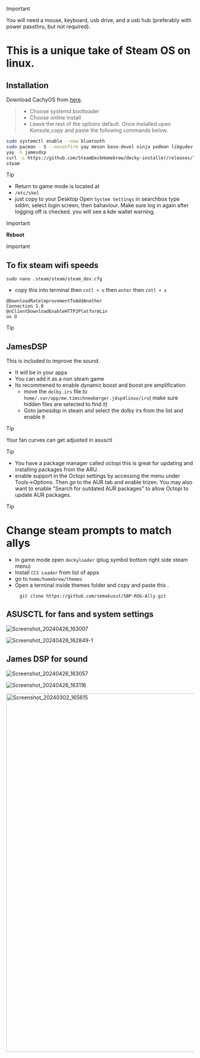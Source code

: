 

> [!IMPORTANT]
> You will need a mouse, keyboard, usb drive, and a usb hub (preferably with power passthru, but not required).

# This is a unique take of Steam OS on linux.

## Installation

Download CachyOS from [here](https://iso.cachyos.org/240401/cachyos-kde-linux-240401.iso).
> + Choose systemd bootloader
> + Choose online install
> + Leave the rest of the options default.
> Once installed open Konsole,copy and paste the following commands below.
```sh
sudo systemctl enable --now bluetooth
sudo pacman - S --noconfirm yay meson base-devel ninja podman libgudev rust cachyos-gaming-meta 
yay -S jamesdsp 
curl -L https://github.com/SteamDeckHomebrew/decky-installer/releases/latest/download/install_release.sh | sh
steam 
```
> [!TIP]
> + Return to game mode is located at
> + `/etc/skel`
> + just copy to your Desktop
> Open `System Settings` in searchbox type sddm, select login screen, then bahaviour. Make sure log in again after logging off is checked.
you will see a kde wallet warning. 
 

> [!IMPORTANT]
> **Reboot**
> 

> [!IMPORTANT]
> ## To fix steam wifi speeds
>```
> sudo nano .steam/steam/steam_dev.cfg
> ```
> + copy this into terminal then `cntl + o` then `enter` then `cntl + x`

```
@DownloadRatelmprovementToAddAnother
Connection 1.0
@nClientDownloadEnableHTTP2PlatformLin
ux O
```

> [!TIP]
> ## JamesDSP
> This is included to improve the sound.
> + It will be in your apps
> + You can add it as a non steam game
> + Its recommened to enable dynamic boost and boost pre amplification
>   + move the `dolby.irs` file to `home/.var/app/me.timschneeberger.jdsp4linux/irs`( make sure hidden files are selected to find it)
>   + Goto jamesdsp in steam and select the dolby irs from the list and enable it


> [!TIP]
> Your fan curves can get adjusted in asusctl

>[!TIP]
> + You have a package manager called octopi this is great for updating and installing packages from the ARU.
> + enable support in the Octopi settings by accessing the menu under Tools->Options. Then go to the AUR tab and enable trizen. You may also want to enable "Search for outdated AUR packages" to allow Octopi to update AUR packages.

>[!TIP]
> # Change steam prompts to match allys
> + In game mode open `deckyloader` (plug symbol bottom right side steam menu)
> + Install `CCS Loader` from list of apps
> +  go to `home/homebrew/themes`
> +  Open a terminal inside themes folder and copy and paste this .
 ```
      git clone https://github.com/semakusut/SBP-ROG-Ally.git
```

 ## ASUSCTL for fans and system settings
![Screenshot_20240426_163007](https://github.com/ripplingsnake/Manjaro-SteamOS/assets/144014277/6cc3f4e2-4253-4450-80ad-5932ac54500a)

 
![Screenshot_20240426_162849-1](https://github.com/ripplingsnake/Manjaro-SteamOS/assets/144014277/c59556a4-47e9-4e86-99dc-46f76d322fe6)


## James DSP for sound 
![Screenshot_20240426_163057](https://github.com/ripplingsnake/Manjaro-SteamOS/assets/144014277/51ac3db6-9f96-43d6-90ea-51ad811f3d6a)

![Screenshot_20240426_163116](https://github.com/ripplingsnake/Manjaro-SteamOS/assets/144014277/d785df2d-9c77-4d74-9176-4ab358cf9d8d)








<img width="960" alt="Screenshot_20240302_165615" src="https://github.com/ripplingsnake/Manjaro-SteamOS/assets/144014277/49c9ae42-ddb9-42aa-aef8-08c63910ec77">





